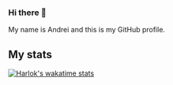 ### Hi there 👋

My name is Andrei and this is my GitHub profile.

## My stats
[![Harlok's wakatime stats](https://github-readme-stats.vercel.app/api/wakatime?username=andreitablan)](https://github.com/andreitablan/github-readme-stats)

